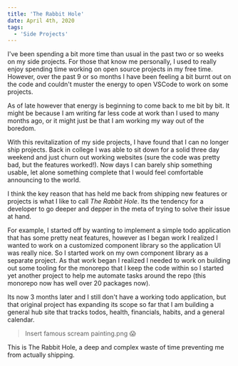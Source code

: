 ```yaml
---
title: 'The Rabbit Hole'
date: April 4th, 2020
tags:
  - 'Side Projects'
---
```


I've been spending a bit more time than usual in the past two or so weeks on my
side projects. For those that know me personally, I used to really enjoy
spending time working on open source projects in my free time. However, over the
past 9 or so months I have been feeling a bit burnt out on the code and couldn't
muster the energy to open VSCode to work on some projects.

As of late however that energy is beginning to come back to me bit by bit. It
might be because I am writing far less code at work than I used to many months
ago, or it might just be that I am working my way out of the boredom.

With this revitalization of my side projects, I have found that I can no longer
ship projects. Back in college I was able to sit down for a solid three day
weekend and just churn out working websites (sure the code was pretty bad, but
the features worked!). Now days I can barely ship something usable, let alone
something complete that I would feel comfortable announcing to the world.

I think the key reason that has held me back from shipping new features or
projects is what I like to call _The Rabbit Hole_. Its the tendency for a
developer to go deeper and depper in the meta of trying to solve their issue at
hand.

For example, I started off by wanting to implement a simple todo application
that has some pretty neat features, however as I began work I realized I wanted
to work on a customized component library so the application UI was really nice.
So I started work on my own component library as a separate project. As that
work began I realized I needed to work on building out some tooling for the
monorepo that I keep the code within so I started yet another project to help me
automate tasks around the repo (this monorepo now has well over 20 packages
now).

Its now 3 months later and I still don't have a working todo application, but
that original project has expanding its scope so far that I am building a
general hub site that tracks todos, health, financials, habits, and a general
calendar.

> Insert famous scream painting.png 😱

This is The Rabbit Hole, a deep and complex waste of time preventing me from
actually shipping.
